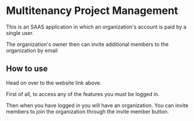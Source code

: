 # Multitenancy Project Management

This is an SAAS application in which an organization's account is paid by a single user.

The organization's owner then can invite additional members to the organization by email

## How to use

Head on over to the website link above.

First of all, to access any of the features you must be logged in. 

Then when you have logged in you will have an organization. You can invite members to join the organization through the invite member button.
